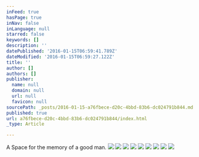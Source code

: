 ```yaml
---
inFeed: true
hasPage: true
inNav: false
inLanguage: null
starred: false
keywords: []
description: ''
datePublished: '2016-01-15T06:59:41.789Z'
dateModified: '2016-01-15T06:59:27.122Z'
title: ''
author: []
authors: []
publisher:
  name: null
  domain: null
  url: null
  favicon: null
sourcePath: _posts/2016-01-15-a76fbece-d20c-4bbd-83b6-dc024791b844.md
published: true
url: a76fbece-d20c-4bbd-83b6-dc024791b844/index.html
_type: Article

---
```

A Space for the memory of a good man. ![](https://the-grid-user-content.s3-us-west-2.amazonaws.com/71c5063b-9e9d-4592-ad86-9de29563d750.jpg)
![](https://the-grid-user-content.s3-us-west-2.amazonaws.com/57dd4283-067d-470d-9c87-a6b4e277aef5.jpg)
![](https://the-grid-user-content.s3-us-west-2.amazonaws.com/882f0e6d-4f19-46b5-be73-c0373f556e23.jpg)
![](https://the-grid-user-content.s3-us-west-2.amazonaws.com/8d493caa-50bc-41be-8848-b3e723bb503b.jpg)
![](https://the-grid-user-content.s3-us-west-2.amazonaws.com/df8a4342-29fe-4de7-be80-d07232aa4205.jpg)
![](https://the-grid-user-content.s3-us-west-2.amazonaws.com/f1071ccb-452c-490f-b4ed-d9c4dedf1144.jpg)
![](https://the-grid-user-content.s3-us-west-2.amazonaws.com/20c69930-5cdc-4246-8162-0860520850fe.jpg)
![](https://the-grid-user-content.s3-us-west-2.amazonaws.com/cacb838f-6f10-4f95-9480-670c5e841c23.jpg)
![](https://the-grid-user-content.s3-us-west-2.amazonaws.com/4505f2c8-7bee-46da-ae62-be2165123e6d.jpg)